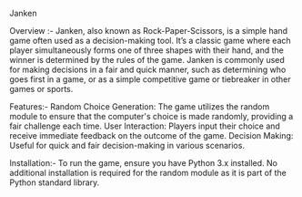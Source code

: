 Janken

Overview :- Janken, also known as Rock-Paper-Scissors, is a simple hand game often used as a decision-making tool. It’s a classic game where each player simultaneously forms one of three shapes with their hand, and the winner is determined by the rules of the game. Janken is commonly used for making decisions in a fair and quick manner, such as determining who goes first in a game, or as a simple competitive game or tiebreaker in other games or sports.

Features:- Random Choice Generation: The game utilizes the random module to ensure that the computer's choice is made randomly, providing a fair challenge each time.
User Interaction: Players input their choice and receive immediate feedback on the outcome of the game.
Decision Making: Useful for quick and fair decision-making in various scenarios.

Installation:- To run the game, ensure you have Python 3.x installed. No additional installation is required for the random module as it is part of the Python standard library.
